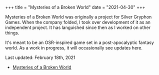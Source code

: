 +++
title = "Mysteries of a Broken World"
date = "2021-04-30"
+++

Mysteries of a Broken World was originally a project for Silver Gryphon Games.
When the company folded, I took over development of it as an independent project.
It has languished since then as I worked on other things.

It's meant to be an OSR-inspired game set in a post-apocalyptic fantasy world. As
a work in progress, it will occasionally see updates here.

Last updated: February 18th, 2021

- [Mysteries of a Broken World](/games/mysteriesofabrokenworld.pdf)
